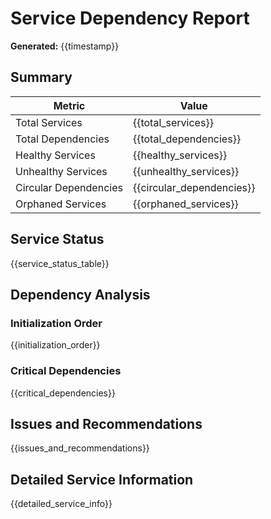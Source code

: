 # Service Dependency Report

**Generated:** {{timestamp}}

## Summary

| Metric | Value |
|--------|-------|
| Total Services | {{total_services}} |
| Total Dependencies | {{total_dependencies}} |
| Healthy Services | {{healthy_services}} |
| Unhealthy Services | {{unhealthy_services}} |
| Circular Dependencies | {{circular_dependencies}} |
| Orphaned Services | {{orphaned_services}} |

## Service Status

{{service_status_table}}

## Dependency Analysis

### Initialization Order

{{initialization_order}}

### Critical Dependencies

{{critical_dependencies}}

## Issues and Recommendations

{{issues_and_recommendations}}

## Detailed Service Information

{{detailed_service_info}}
